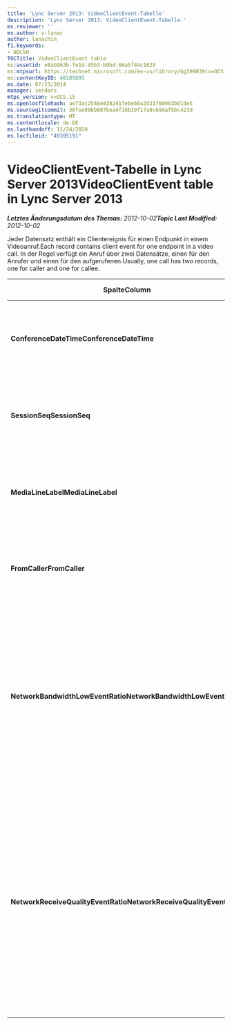 ```yaml
---
title: 'Lync Server 2013: VideoClientEvent-Tabelle'
description: 'Lync Server 2013: VideoClientEvent-Tabelle.'
ms.reviewer: ''
ms.author: v-lanac
author: lanachin
f1.keywords:
- NOCSH
TOCTitle: VideoClientEvent table
ms:assetid: e8ab963b-fe1d-45b3-b9bd-66a5f44c1629
ms:mtpsurl: https://technet.microsoft.com/en-us/library/Gg399039(v=OCS.15)
ms:contentKeyID: 48185891
ms.date: 07/23/2014
manager: serdars
mtps_version: v=OCS.15
ms.openlocfilehash: ae73ac2548e838241febe60a2d31f80983b01de5
ms.sourcegitcommit: 36fee89bb887bea4f18b19f17a8c69daf5bc423d
ms.translationtype: MT
ms.contentlocale: de-DE
ms.lasthandoff: 11/24/2020
ms.locfileid: "49395191"
---
```

# <a name="videoclientevent-table-in-lync-server-2013"></a><span data-ttu-id="5d084-103">VideoClientEvent-Tabelle in Lync Server 2013</span><span class="sxs-lookup"><span data-stu-id="5d084-103">VideoClientEvent table in Lync Server 2013</span></span>

<div data-xmlns="http://www.w3.org/1999/xhtml">

<div class="topic" data-xmlns="http://www.w3.org/1999/xhtml" data-msxsl="urn:schemas-microsoft-com:xslt" data-cs="https://msdn.microsoft.com/">

<div data-asp="https://msdn2.microsoft.com/asp">



</div>

<div id="mainSection">

<div id="mainBody"><span data-ttu-id="5d084-104">

<span> </span></span><span class="sxs-lookup"><span data-stu-id="5d084-104">

<span> </span></span></span>

<span data-ttu-id="5d084-105">_**Letztes Änderungsdatum des Themas:** 2012-10-02_</span><span class="sxs-lookup"><span data-stu-id="5d084-105">_**Topic Last Modified:** 2012-10-02_</span></span>

<span data-ttu-id="5d084-106">Jeder Datensatz enthält ein Clientereignis für einen Endpunkt in einem Videoanruf.</span><span class="sxs-lookup"><span data-stu-id="5d084-106">Each record contains client event for one endpoint in a video call.</span></span> <span data-ttu-id="5d084-107">In der Regel verfügt ein Anruf über zwei Datensätze, einen für den Anrufer und einen für den aufgerufenen.</span><span class="sxs-lookup"><span data-stu-id="5d084-107">Usually, one call has two records, one for caller and one for callee.</span></span>


<table>
<colgroup>
<col style="width: 25%" />
<col style="width: 25%" />
<col style="width: 25%" />
<col style="width: 25%" />
</colgroup>
<thead>
<tr class="header">
<th><span data-ttu-id="5d084-108"><strong>Spalte</strong></span><span class="sxs-lookup"><span data-stu-id="5d084-108"><strong>Column</strong></span></span></th>
<th><span data-ttu-id="5d084-109"><strong>Datentyp</strong></span><span class="sxs-lookup"><span data-stu-id="5d084-109"><strong>Data Type</strong></span></span></th>
<th><span data-ttu-id="5d084-110"><strong>Schlüssel/Index</strong></span><span class="sxs-lookup"><span data-stu-id="5d084-110"><strong>Key/Index</strong></span></span></th>
<th><span data-ttu-id="5d084-111"><strong>Details</strong></span><span class="sxs-lookup"><span data-stu-id="5d084-111"><strong>Details</strong></span></span></th>
</tr>
</thead>
<tbody>
<tr class="odd">
<td><p><span data-ttu-id="5d084-112"><strong>ConferenceDateTime</strong></span><span class="sxs-lookup"><span data-stu-id="5d084-112"><strong>ConferenceDateTime</strong></span></span></p></td>
<td><p><span data-ttu-id="5d084-113">datetime</span><span class="sxs-lookup"><span data-stu-id="5d084-113">datetime</span></span></p></td>
<td><p><span data-ttu-id="5d084-114">Primary</span><span class="sxs-lookup"><span data-stu-id="5d084-114">Primary</span></span></p></td>
<td><p><span data-ttu-id="5d084-115">Auf die <a href="lync-server-2013-medialine-table.md">in der Tabelle medialinie in lync Server 2013</a>verwiesen wird.</span><span class="sxs-lookup"><span data-stu-id="5d084-115">Referenced from the <a href="lync-server-2013-medialine-table.md">MediaLine table in Lync Server 2013</a>.</span></span></p></td>
</tr>
<tr class="even">
<td><p><span data-ttu-id="5d084-116"><strong>SessionSeq</strong></span><span class="sxs-lookup"><span data-stu-id="5d084-116"><strong>SessionSeq</strong></span></span></p></td>
<td><p><span data-ttu-id="5d084-117">int</span><span class="sxs-lookup"><span data-stu-id="5d084-117">int</span></span></p></td>
<td><p><span data-ttu-id="5d084-118">Primary</span><span class="sxs-lookup"><span data-stu-id="5d084-118">Primary</span></span></p></td>
<td><p><span data-ttu-id="5d084-119">Auf die <a href="lync-server-2013-medialine-table.md">in der Tabelle medialinie in lync Server 2013</a>verwiesen wird.</span><span class="sxs-lookup"><span data-stu-id="5d084-119">Referenced from the <a href="lync-server-2013-medialine-table.md">MediaLine table in Lync Server 2013</a>.</span></span></p></td>
</tr>
<tr class="odd">
<td><p><span data-ttu-id="5d084-120"><strong>MediaLineLabel</strong></span><span class="sxs-lookup"><span data-stu-id="5d084-120"><strong>MediaLineLabel</strong></span></span></p></td>
<td><p><span data-ttu-id="5d084-121">tinyint</span><span class="sxs-lookup"><span data-stu-id="5d084-121">tinyint</span></span></p></td>
<td><p><span data-ttu-id="5d084-122">Primary</span><span class="sxs-lookup"><span data-stu-id="5d084-122">Primary</span></span></p></td>
<td><p><span data-ttu-id="5d084-123">Auf die <a href="lync-server-2013-medialine-table.md">in der Tabelle medialinie in lync Server 2013</a>verwiesen wird.</span><span class="sxs-lookup"><span data-stu-id="5d084-123">Referenced from the <a href="lync-server-2013-medialine-table.md">MediaLine table in Lync Server 2013</a>.</span></span></p></td>
</tr>
<tr class="even">
<td><p><span data-ttu-id="5d084-124"><strong>FromCaller</strong></span><span class="sxs-lookup"><span data-stu-id="5d084-124"><strong>FromCaller</strong></span></span></p></td>
<td><p><span data-ttu-id="5d084-125">bit</span><span class="sxs-lookup"><span data-stu-id="5d084-125">bit</span></span></p></td>
<td><p><span data-ttu-id="5d084-126">Primary</span><span class="sxs-lookup"><span data-stu-id="5d084-126">Primary</span></span></p></td>
<td><p><span data-ttu-id="5d084-127">0: Daten des angerufenen</span><span class="sxs-lookup"><span data-stu-id="5d084-127">0: Callee’s data</span></span></p>
<p><span data-ttu-id="5d084-128">1: Daten des Anrufers</span><span class="sxs-lookup"><span data-stu-id="5d084-128">1: Caller’s data</span></span></p></td>
</tr>
<tr class="odd">
<td><p><span data-ttu-id="5d084-129"><strong>NetworkBandwidthLowEventRatio</strong></span><span class="sxs-lookup"><span data-stu-id="5d084-129"><strong>NetworkBandwidthLowEventRatio</strong></span></span></p></td>
<td></td>
<td><p> </p></td>
<td><p><span data-ttu-id="5d084-130">Prozentsatz der Sitzung, für die das LowBandwidth-Ereignis für den Zustand "falsch" ausgelöst wurde.</span><span class="sxs-lookup"><span data-stu-id="5d084-130">Percentage of session the LowBandwidth event was fired for ‘Bad’ state.</span></span> <span data-ttu-id="5d084-131">Die verfügbare Bandbreite reicht für ein akzeptables Spracherlebnis nicht aus.</span><span class="sxs-lookup"><span data-stu-id="5d084-131">The available bandwidth is insufficient for an acceptable voice experience.</span></span></p></td>
</tr>
<tr class="even">
<td><p><span data-ttu-id="5d084-132"><strong>NetworkReceiveQualityEventRatio</strong></span><span class="sxs-lookup"><span data-stu-id="5d084-132"><strong>NetworkReceiveQualityEventRatio</strong></span></span></p></td>
<td></td>
<td><p> </p></td>
<td><p><span data-ttu-id="5d084-133">Prozentsatz der Sitzung, für die das ReceiveSendQuality-Ereignis für den Zustand "falsch" ausgelöst wurde.</span><span class="sxs-lookup"><span data-stu-id="5d084-133">Percentage of session the ReceiveSendQuality event was fired for ‘Bad’ state.</span></span></p>
<p><span data-ttu-id="5d084-134">Die Netzwerkqualität in Bezug auf Jitter oder Paketverlust ist schwerwiegend und beeinträchtigt die Qualität des empfangenen Audiosignals.</span><span class="sxs-lookup"><span data-stu-id="5d084-134">Network quality in terms of jitter or packet loss is severe and impacts the quality of audio being received.</span></span></p></td>
</tr>
</tbody>
</table><span data-ttu-id="5d084-135">


</div>

<span> </span>

</div>

</div>

</span><span class="sxs-lookup"><span data-stu-id="5d084-135">


</div>

<span> </span>

</div>

</div>

</span></span></div>

